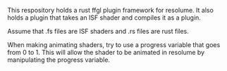 This respository holds a rust ffgl plugin framework for resolume.
It also holds a plugin that takes an ISF shader and compiles it as a plugin.

Assume that .fs files are ISF shaders and .rs files are rust files.

When making animating shaders, try to use a progress variable that goes from 0 to 1. This will allow the shader to be animated in resolume by manipulating the progress variable.
